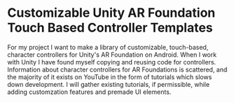 # Customizable Unity AR Foundation Touch Based Controller Templates

For my project I want to make a library of customizable, touch-based, character controllers for Unity's AR Foundation on Android. When I work with Unity I have found myself copying and reusing code for controllers. Information about character controllers for AR Foundations is scattered, and the majority of it exists on YouTube in the form of tutorials which slows down development. I will gather existing tutorials, if permissible, while adding customzation features and premade UI elements. 